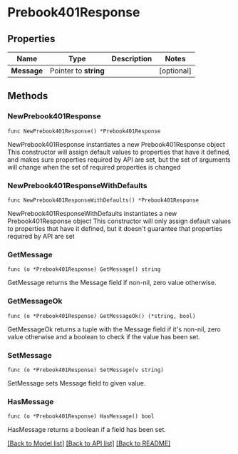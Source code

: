 # Prebook401Response

## Properties

Name | Type | Description | Notes
------------ | ------------- | ------------- | -------------
**Message** | Pointer to **string** |  | [optional] 

## Methods

### NewPrebook401Response

`func NewPrebook401Response() *Prebook401Response`

NewPrebook401Response instantiates a new Prebook401Response object
This constructor will assign default values to properties that have it defined,
and makes sure properties required by API are set, but the set of arguments
will change when the set of required properties is changed

### NewPrebook401ResponseWithDefaults

`func NewPrebook401ResponseWithDefaults() *Prebook401Response`

NewPrebook401ResponseWithDefaults instantiates a new Prebook401Response object
This constructor will only assign default values to properties that have it defined,
but it doesn't guarantee that properties required by API are set

### GetMessage

`func (o *Prebook401Response) GetMessage() string`

GetMessage returns the Message field if non-nil, zero value otherwise.

### GetMessageOk

`func (o *Prebook401Response) GetMessageOk() (*string, bool)`

GetMessageOk returns a tuple with the Message field if it's non-nil, zero value otherwise
and a boolean to check if the value has been set.

### SetMessage

`func (o *Prebook401Response) SetMessage(v string)`

SetMessage sets Message field to given value.

### HasMessage

`func (o *Prebook401Response) HasMessage() bool`

HasMessage returns a boolean if a field has been set.


[[Back to Model list]](../README.md#documentation-for-models) [[Back to API list]](../README.md#documentation-for-api-endpoints) [[Back to README]](../README.md)


